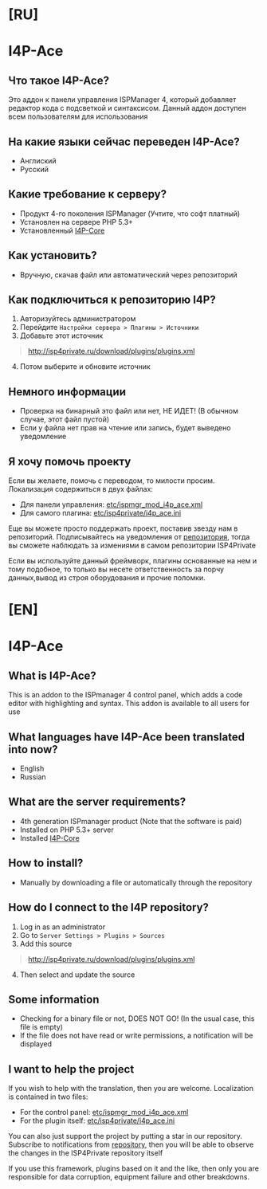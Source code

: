 # [RU]
# I4P-Ace
## Что такое I4P-Ace?
Это аддон к панели управления ISPManager 4, который добавляет редактор кода с подсветкой и синтаксисом.
Данный аддон доступен всем пользователям для использования

## На какие языки сейчас переведен I4P-Ace?
- Англиский
- Русский

## Какие требование к серверу?
- Продукт 4-го поколения ISPManager (Учтите, что софт платный)
- Установлен на сервере PHP 5.3+
- Установленный [I4P-Core](https://github.com/pimnik98/I4P-Core)

## Как установить?
- Вручную, скачав файл или автоматический через репозиторий

## Как подключиться к репозиторию I4P?
1. Авторизуйтесь администратором
2. Перейдите `Настройки сервера > Плагины > Источники`
3. Добавьте этот источник
> http://isp4private.ru/download/plugins/plugins.xml
4. Потом выберите и обновите источник

## Немного информации
- Проверка на бинарный это файл или нет, НЕ ИДЕТ! (В обычном случае, этот файл пустой)
- Если у файла нет прав на чтение или запись, будет выведено уведомление

## Я хочу помочь проекту
Если вы желаете, помочь с переводом, то милости просим.
Локализация содержиться в двух файлах:
- Для панели управления: [etc/ispmgr_mod_i4p_ace.xml](https://github.com/pimnik98/I4P-Ace/blob/main/etc/ispmgr_mod_i4p_ace.xml)
- Для самого плагина: [etc/isp4private/i4p_ace.ini](https://github.com/pimnik98/I4P-Ace/blob/main/etc/isp4private/i4p_ace.ini)

Еще вы можете просто поддержать проект, поставив звезду нам в репозиторий.
Подписывайтесь на уведомления от [репозитория](https://github.com/pimnik98/I4P-Core), тогда вы сможете наблюдать за измениями в самом репозитории ISP4Private

Если вы используйте данный фреймворк, плагины основанные на нем и тому подобное, то только вы несете ответственность за порчу данных,вывод из строя оборудования и прочие поломки.

# [EN]
# I4P-Ace
## What is I4P-Ace?
This is an addon to the ISPmanager 4 control panel, which adds a code editor with highlighting and syntax.
This addon is available to all users for use

## What languages have I4P-Ace been translated into now?
- English
- Russian

## What are the server requirements?
- 4th generation ISPmanager product (Note that the software is paid)
- Installed on PHP 5.3+ server
- Installed [I4P-Core](https://github.com/pimnik98/I4P-Core)

## How to install?
- Manually by downloading a file or automatically through the repository

## How do I connect to the I4P repository?
1. Log in as an administrator
2. Go to `Server Settings > Plugins > Sources`
3. Add this source
> http://isp4private.ru/download/plugins/plugins.xml
4. Then select and update the source

## Some information
- Checking for a binary file or not, DOES NOT GO! (In the usual case, this file is empty)
- If the file does not have read or write permissions, a notification will be displayed

## I want to help the project
If you wish to help with the translation, then you are welcome.
Localization is contained in two files:
- For the control panel: [etc/ispmgr_mod_i4p_ace.xml](https://github.com/pimnik98/I4P-Ace/blob/main/etc/ispmgr_mod_i4p_ace.xml)
- For the plugin itself: [etc/isp4private/i4p_ace.ini](https://github.com/pimnik98/I4P-Ace/blob/main/etc/isp4private/i4p_ace.ini)

You can also just support the project by putting a star in our repository.
Subscribe to notifications from [repository](https://github.com/pimnik98/I4P-Core), then you will be able to observe the changes in the ISP4Private repository itself

If you use this framework, plugins based on it and the like, then only you are responsible for data corruption, equipment failure and other breakdowns.
